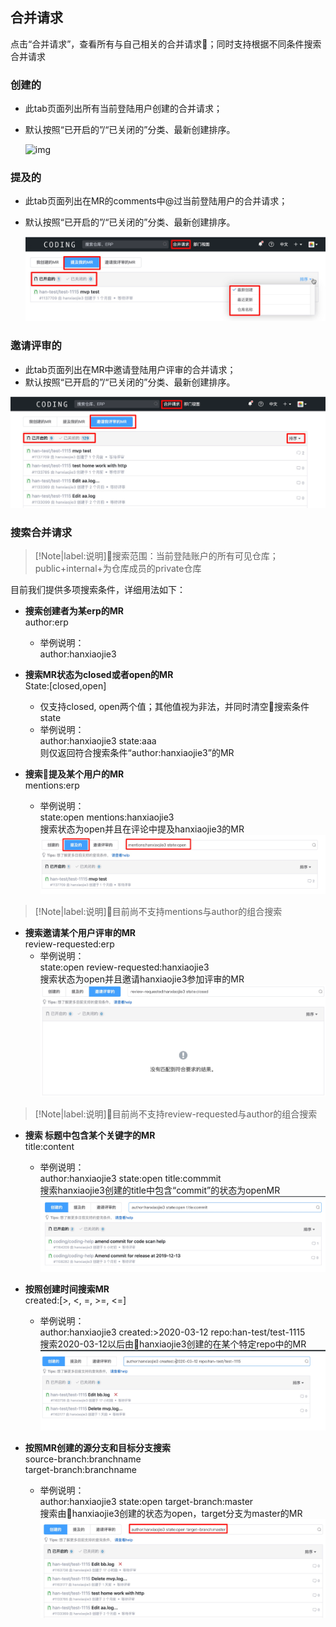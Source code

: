## 合并请求

点击“合并请求”，查看所有与自己相关的合并请求；同时支持根据不同条件搜索合并请求

### 创建的

* 此tab页面列出所有当前登陆用户创建的合并请求；  

* 默认按照“已开启的”/“已关闭的”分类、最新创建排序。

  ![img](../../All-Image/mr.assets/created-mr.png)

### 提及的

* 此tab页面列出在MR的comments中@过当前登陆用户的合并请求；   

* 默认按照“已开启的”/“已关闭的”分类、最新创建排序。

  ![img](../../All-Image/mr.assets/mentioned-mr.png)

### 邀请评审的

* 此tab页面列出在MR中邀请登陆用户评审的合并请求；  
* 默认按照“已开启的”/“已关闭的”分类、最新创建排序。

![img](../../All-Image/mr.assets/review-requested-mr.png)

### 搜索合并请求

>[!Note|label:说明]搜索范围：当前登陆账户的所有可见仓库；public+internal+为仓库成员的private仓库

目前我们提供多项搜索条件，详细用法如下：

* **搜索创建者为某erp的MR**  
  author:erp  
    * 举例说明：  
      author:hanxiaojie3    

* **搜索MR状态为closed或者open的MR**  
  State:[closed,open]  
    * 仅支持closed, open两个值；其他值视为非法，并同时清空搜索条件state  
    * 举例说明：  
      author:hanxiaojie3 state:aaa  
         则仅返回符合搜索条件“author:hanxiaojie3”的MR  

* **搜索提及某个用户的MR**  
  mentions:erp  
    * 举例说明：  
      state:open mentions:hanxiaojie3  
        搜索状态为open并且在评论中提及hanxiaojie3的MR  
      ![img](../../All-Image/mr.assets/search_mentions.png)

>[!Note|label:说明]目前尚不支持mentions与author的组合搜索   

* **搜索邀请某个用户评审的MR**  
  review-requested:erp  
    * 举例说明：  
      state:open review-requested:hanxiaojie3   
        搜索状态为open并且邀请hanxiaojie3参加评审的MR  
      ![img](../../All-Image/mr.assets/search_review_requested.png)  

>[!Note|label:说明]目前尚不支持review-requested与author的组合搜索   

* **搜索 标题中包含某个关键字的MR**  
  title:content  
    * 举例说明：   
      author:hanxiaojie3 state:open title:commmit  
        搜索hanxiaojie3创建的title中包含“commit”的状态为openMR  
      ![img](../../All-Image/mr.assets/search_title.png)

* **按照创建时间搜索MR**  
  created:[>, <, =, >=, <=]  
    * 举例说明：  
      author:hanxiaojie3 created:>2020-03-12 repo:han-test/test-1115   
        搜索2020-03-12以后由hanxiaojie3创建的在某个特定repo中的MR  
      ![img](../../All-Image/mr.assets/search_created.png)


* **按照MR创建的源分支和目标分支搜索**  
  source-branch:branchname  
  target-branch:branchname  
    * 举例说明：   
      author:hanxiaojie3 state:open target-branch:master   
        搜索由hanxiaojie3创建的状态为open，target分支为master的MR  
      ![img](../../All-Image/mr.assets/search_branch.png)

 